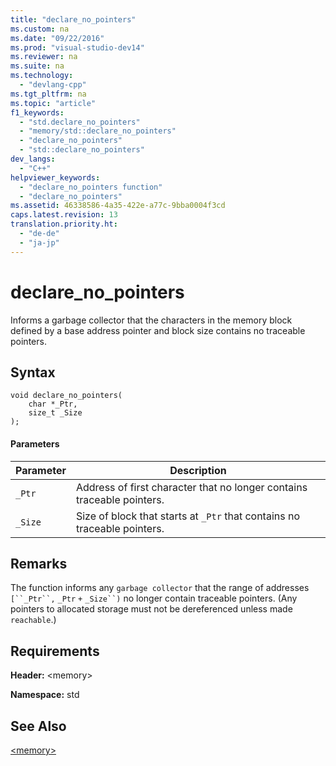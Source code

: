 ```yaml
---
title: "declare_no_pointers"
ms.custom: na
ms.date: "09/22/2016"
ms.prod: "visual-studio-dev14"
ms.reviewer: na
ms.suite: na
ms.technology: 
  - "devlang-cpp"
ms.tgt_pltfrm: na
ms.topic: "article"
f1_keywords: 
  - "std.declare_no_pointers"
  - "memory/std::declare_no_pointers"
  - "declare_no_pointers"
  - "std::declare_no_pointers"
dev_langs: 
  - "C++"
helpviewer_keywords: 
  - "declare_no_pointers function"
  - "declare_no_pointers"
ms.assetid: 46338586-4a35-422e-a77c-9bba0004f3cd
caps.latest.revision: 13
translation.priority.ht: 
  - "de-de"
  - "ja-jp"
---
```

# declare_no_pointers
Informs a garbage collector that the characters in the memory block defined by a base address pointer and block size contains no traceable pointers.  
  
## Syntax  
  
```  
void declare_no_pointers(  
    char *_Ptr,   
    size_t _Size  
);  
```  
  
#### Parameters  
  
|Parameter|Description|  
|---------------|-----------------|  
|`_Ptr`|Address of first character that no longer contains traceable pointers.|  
|`_Size`|Size of block that starts at `_Ptr` that contains no traceable pointers.|  
  
## Remarks  
 The function informs any `garbage collector` that the range of addresses `[``_Ptr``,` `_Ptr` `+` `_Size``)` no longer contain traceable pointers. (Any pointers to allocated storage must not be dereferenced unless made `reachable`.)  
  
## Requirements  
 **Header:** \<memory>  
  
 **Namespace:** std  
  
## See Also  
 [\<memory>](../vs140/-memory-.md)